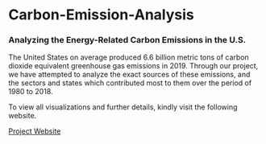 # Carbon-Emission-Analysis
### Analyzing the Energy-Related Carbon Emissions in the U.S.

The United States on average produced 6.6 billion metric tons of carbon dioxide equivalent greenhouse gas emissions in 2019. Through our project, we have attempted to analyze the exact sources of these emissions, and the sectors and states which contributed most to them over the period of 1980 to 2018.

To view all visualizations and further details, kindly visit the following website.

[Project Website](https://sites.google.com/sdsu.edu/energy-carbon-emissions/)

[](https://lh3.googleusercontent.com/_TJiYDqGPKgDtlrqwXBSIiunZPN1HN_2-9CMCpkwFeTjjA8kq1JsxU4TsGu5Pq_rg-tQ2gO72bbChQ261XQbVrqei4T-5aOcRRa90xNkL8uUl0X_uwqFey-o15d48rYUmw=w1280)

